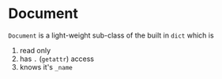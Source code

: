 # Document

`Document` is a light-weight sub-class of the built in `dict` which is
1. read only
2. has `.` (`getattr`) access
3. knows it's `_name`
